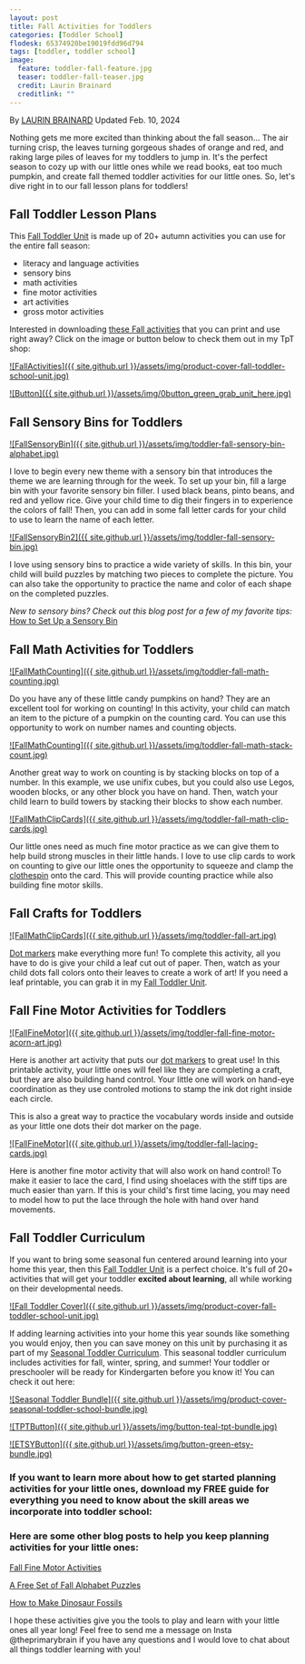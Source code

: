 ```yaml
---
layout: post
title: Fall Activities for Toddlers
categories: [Toddler School]
flodesk: 65374920be19019fdd96d794
tags: [toddler, toddler school]
image:
  feature: toddler-fall-feature.jpg
  teaser: toddler-fall-teaser.jpg
  credit: Laurin Brainard
  creditlink: ""
---
```

By [LAURIN BRAINARD](https://theprimarybrain.com/menu/about/) Updated Feb. 10, 2024

Nothing gets me more excited than thinking about the fall season... The air turning crisp, the leaves turning gorgeous shades of orange and red, and raking large piles of leaves for my toddlers to jump in. It's the perfect season to cozy up with our little ones while we read books, eat too much pumpkin, and create fall themed toddler activities for our little ones. So, let's dive right in to our fall lesson plans for toddlers!

## Fall Toddler Lesson Plans
This [Fall Toddler Unit](https://www.teacherspayteachers.com/Product/Fall-Themed-Toddler-Activities-Autumn-Preschool-Curriculum-and-Lesson-Plans-6277164?utm_source=PB%20Blog&utm_campaign=Fall%20Toddler%20Unit) is made up of 20+ autumn activities you can use for the entire fall season:
- literacy and language activities
- sensory bins 
- math activities
- fine motor activities
- art activities
- gross motor activities

Interested in downloading [these Fall activities](https://www.teacherspayteachers.com/Product/Fall-Themed-Toddler-Activities-Autumn-Preschool-Curriculum-and-Lesson-Plans-6277164?utm_source=PB%20Blog&utm_campaign=Fall%20Toddler%20Unit) that you can print and use right away?  Click on the image or button below to check them out in my TpT shop:

[![FallActivities]({{ site.github.url }}/assets/img/product-cover-fall-toddler-school-unit.jpg)](https://www.teacherspayteachers.com/Product/Fall-Themed-Toddler-Activities-Autumn-Preschool-Curriculum-and-Lesson-Plans-6277164?utm_source=PB%20Blog&utm_campaign=Fall%20Toddler%20Unit)

[![Button]({{ site.github.url }}/assets/img/0button_green_grab_unit_here.jpg)](https://www.teacherspayteachers.com/Product/Fall-Themed-Toddler-Activities-Autumn-Preschool-Curriculum-and-Lesson-Plans-6277164?utm_source=PB%20Blog&utm_campaign=Fall%20Toddler%20Unit)

## Fall Sensory Bins for Toddlers

[![FallSensoryBin]({{ site.github.url }}/assets/img/toddler-fall-sensory-bin-alphabet.jpg)](https://www.teacherspayteachers.com/Product/Fall-Themed-Toddler-Activities-Autumn-Preschool-Curriculum-and-Lesson-Plans-6277164?utm_source=PB%20Blog&utm_campaign=Fall%20Toddler%20Unit)

I love to begin every new theme with a sensory bin that introduces the theme we are learning through for the week. To set up your bin, fill a large bin with your favorite sensory bin filler. I used black beans, pinto beans, and red and yellow rice. Give your child time to dig their fingers in to experience the colors of fall! Then, you can add in some fall letter cards for your child to use to learn the name of each letter.

[![FallSensoryBin2]({{ site.github.url }}/assets/img/toddler-fall-sensory-bin.jpg)](https://www.teacherspayteachers.com/Product/Fall-Themed-Toddler-Activities-Autumn-Preschool-Curriculum-and-Lesson-Plans-6277164?utm_source=PB%20Blog&utm_campaign=Fall%20Toddler%20Unit)

I love using sensory bins to practice a wide variety of skills. In this bin, your child will build puzzles by matching two pieces to complete the picture. You can also take the opportunity to practice the name and color of each shape on the completed puzzles. 

_New to sensory bins? Check out this blog post for a few of my favorite tips:_  [How to Set Up a Sensory Bin](https://theprimarybrain.com/preschool/2023/03/31/Setting-Up-A-Sensory-Bin/)

## Fall Math Activities for Toddlers

[![FallMathCounting]({{ site.github.url }}/assets/img/toddler-fall-math-counting.jpg)](https://www.teacherspayteachers.com/Product/Fall-Themed-Toddler-Activities-Autumn-Preschool-Curriculum-and-Lesson-Plans-6277164?utm_source=PB%20Blog&utm_campaign=Fall%20Toddler%20Unit)

Do you have any of these little candy pumpkins on hand? They are an excellent tool for working on counting! In this activity, your child can match an item to the picture of a pumpkin on the counting card. You can use this opportunity to work on number names and counting objects. 

[![FallMathCounting]({{ site.github.url }}/assets/img/toddler-fall-math-stack-count.jpg)](https://www.teacherspayteachers.com/Product/Fall-Themed-Toddler-Activities-Autumn-Preschool-Curriculum-and-Lesson-Plans-6277164?utm_source=PB%20Blog&utm_campaign=Fall%20Toddler%20Unit)

Another great way to work on counting is by stacking blocks on top of a number. In this example, we use unifix cubes, but you could also use Legos, wooden blocks, or any other block you have on hand. Then, watch your child learn to build towers by stacking their blocks to show each number. 

[![FallMathClipCards]({{ site.github.url }}/assets/img/toddler-fall-math-clip-cards.jpg)](https://www.teacherspayteachers.com/Product/Fall-Themed-Toddler-Activities-Autumn-Preschool-Curriculum-and-Lesson-Plans-6277164?utm_source=PB%20Blog&utm_campaign=Fall%20Toddler%20Unit)

Our little ones need as much fine motor practice as we can give them to help build strong muscles in their little hands. I love to use clip cards to work on counting to give our little ones the opportunity to squeeze and clamp the [clothespin](https://amzn.to/48aElv5) onto the card. This will provide counting practice while also building fine motor skills.

## Fall Crafts for Toddlers

[![FallMathClipCards]({{ site.github.url }}/assets/img/toddler-fall-art.jpg)](https://www.teacherspayteachers.com/Product/Fall-Themed-Toddler-Activities-Autumn-Preschool-Curriculum-and-Lesson-Plans-6277164?utm_source=PB%20Blog&utm_campaign=Fall%20Toddler%20Unit)

[Dot markers](https://amzn.to/3ODpxy4) make everything more fun! To complete this activity, all you have to do is give your child a leaf cut out of paper. Then, watch as your child dots fall colors onto their leaves to create a work of art! If you need a leaf printable, you can grab it in my [Fall Toddler Unit](https://www.teacherspayteachers.com/Product/Fall-Themed-Toddler-Activities-Autumn-Preschool-Curriculum-and-Lesson-Plans-6277164?utm_source=PB%20Blog&utm_campaign=Fall%20Toddler%20Unit).

## Fall Fine Motor Activities for Toddlers

[![FallFineMotor]({{ site.github.url }}/assets/img/toddler-fall-fine-motor-acorn-art.jpg)](https://www.teacherspayteachers.com/Product/Fall-Themed-Toddler-Activities-Autumn-Preschool-Curriculum-and-Lesson-Plans-6277164?utm_source=PB%20Blog&utm_campaign=Fall%20Toddler%20Unit)

Here is another art activity that puts our [dot markers](https://amzn.to/3ODpxy4) to great use! In this printable activity, your little ones will feel like they are completing a craft, but they are also building hand control. Your little one will work on hand-eye coordination as they use controled motions to stamp the ink dot right inside each circle. 

This is also a great way to practice the vocabulary words inside and outside as your little one dots their dot marker on the page. 

[![FallFineMotor]({{ site.github.url }}/assets/img/toddler-fall-lacing-cards.jpg)](https://www.teacherspayteachers.com/Product/Fall-Themed-Toddler-Activities-Autumn-Preschool-Curriculum-and-Lesson-Plans-6277164?utm_source=PB%20Blog&utm_campaign=Fall%20Toddler%20Unit)

Here is another fine motor activity that will also work on hand control! To make it easier to lace the card, I find using shoelaces with the stiff tips are much easier than yarn. If this is your child's first time lacing, you may need to model how to put the lace through the hole with hand over hand movements. 

## Fall Toddler Curriculum

If you want to bring some seasonal fun centered around learning into your home this year, then this [Fall Toddler Unit](https://www.teacherspayteachers.com/Product/Fall-Themed-Toddler-Activities-Autumn-Preschool-Curriculum-and-Lesson-Plans-6277164?utm_source=PB%20Blog&utm_campaign=Fall%20Toddler%20Unit) is a perfect choice. It's full of 20+ activities that will get your toddler **excited about learning**, all while working on their developmental needs.

[![Fall Toddler Cover]({{ site.github.url }}/assets/img/product-cover-fall-toddler-school-unit.jpg)](https://www.teacherspayteachers.com/Product/Fall-Themed-Toddler-Activities-Autumn-Preschool-Curriculum-and-Lesson-Plans-6277164?utm_source=PB%20Blog&utm_campaign=Fall%20Toddler%20Unit)

If adding learning activities into your home this year sounds like something you would enjoy, then you can save money on this unit by purchasing it as part of my [Seasonal Toddler Curriculum](https://www.teacherspayteachers.com/Product/Seasonal-Toddler-Activities-Preschool-Curriculum-Lesson-Plans-for-4-Seasons-7642528?utm_source=PB%20Blog&utm_campaign=Seasonal%20Toddler%20Bundle). This seasonal toddler curriculum includes activities for fall, winter, spring, and summer! Your toddler or preschooler will be ready for Kindergarten before you know it! You can check it out here:

[![Seasonal Toddler Bundle]({{ site.github.url }}/assets/img/product-cover-seasonal-toddler-school-bundle.jpg)](https://www.teacherspayteachers.com/Product/Seasonal-Toddler-Activities-Preschool-Curriculum-Lesson-Plans-for-4-Seasons-7642528?utm_source=PB%20Blog&utm_campaign=Seasonal%20Toddler%20Bundle)

[![TPTButton]({{ site.github.url }}/assets/img/button-teal-tpt-bundle.jpg)](https://www.teacherspayteachers.com/Product/Seasonal-Toddler-Activities-Preschool-Curriculum-Lesson-Plans-for-4-Seasons-7642528?utm_source=PB%20Blog&utm_campaign=Seasonal%20Toddler%20Bundle)

[![ETSYButton]({{ site.github.url }}/assets/img/button-green-etsy-bundle.jpg)](https://theprimarybrain.etsy.com/listing/1319520273/seasonal-toddler-school-bundle-4-seasons)

### If you want to learn more about how to get started planning activities for your little ones, download my FREE guide for everything you need to know about the skill areas we incorporate into toddler school:

<div id="fd-form-65374920be19019fdd96d794"></div>
<script>
  window.fd('form', {
    formId: '65374920be19019fdd96d794',
    containerEl: '#fd-form-65374920be19019fdd96d794'
  });
</script>

### Here are some other blog posts to help you keep planning activities for your little ones:

[Fall Fine Motor Activities](https://theprimarybrain.com/fine%20motor%20activities/2022/09/06/Fall-Fine-Motor-Activities/)

[A Free Set of Fall Alphabet Puzzles](https://theprimarybrain.com/literacy%20activities/2018/11/21/Fall-Themed-Alphabet-Puzzles-Freebie/)

[How to Make Dinosaur Fossils](https://theprimarybrain.com/science/2019/01/31/Making-Dinosaur-Fossils/)

I hope these activities give you the tools to play and learn with your little ones all year long! Feel free to send me a message on Insta @theprimarybrain if you have any questions and I would love to chat about all things toddler learning with you! 